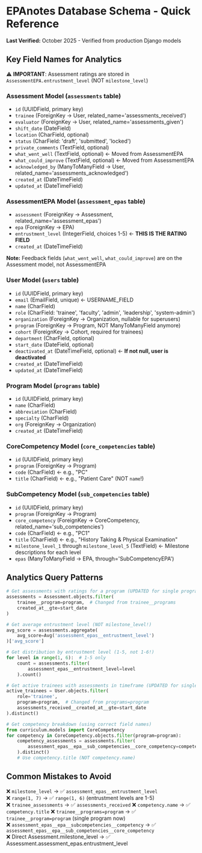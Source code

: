 # EPAnotes Database Schema - Quick Reference

**Last Verified:** October 2025 - Verified from production Django models

## Key Field Names for Analytics

⚠️ **IMPORTANT**: Assessment ratings are stored in `AssessmentEPA.entrustment_level` (NOT `milestone_level`)               

### Assessment Model (`assessments` table)
- `id` (UUIDField, primary key)
- `trainee` (ForeignKey → User, related_name='assessments_received')                                                      
- `evaluator` (ForeignKey → User, related_name='assessments_given')                                                       
- `shift_date` (DateField)
- `location` (CharField, optional)
- `status` (CharField: 'draft', 'submitted', 'locked')
- `private_comments` (TextField, optional)
- `what_went_well` (TextField, optional) ← Moved from AssessmentEPA
- `what_could_improve` (TextField, optional) ← Moved from AssessmentEPA
- `acknowledged_by` (ManyToManyField → User, related_name='assessments_acknowledged')
- `created_at` (DateTimeField)
- `updated_at` (DateTimeField)

### AssessmentEPA Model (`assessment_epas` table)
- `assessment` (ForeignKey → Assessment, related_name='assessment_epas')                                                  
- `epa` (ForeignKey → EPA)
- `entrustment_level` (IntegerField, choices 1-5) ← **THIS IS THE RATING FIELD**                                          
- `created_at` (DateTimeField)

**Note:** Feedback fields (`what_went_well`, `what_could_improve`) are on the Assessment model, not AssessmentEPA

### User Model (`users` table)
- `id` (UUIDField, primary key)
- `email` (EmailField, unique) ← USERNAME_FIELD
- `name` (CharField)
- `role` (CharField: 'trainee', 'faculty', 'admin', 'leadership', 'system-admin')                                         
- `organization` (ForeignKey → Organization, nullable for superusers)
- `program` (ForeignKey → Program, NOT ManyToManyField anymore)                                                           
- `cohort` (ForeignKey → Cohort, required for trainees)
- `department` (CharField, optional)
- `start_date` (DateField, optional)
- `deactivated_at` (DateTimeField, optional) ← **If not null, user is deactivated**                                  
- `created_at` (DateTimeField)
- `updated_at` (DateTimeField)

### Program Model (`programs` table)
- `id` (UUIDField, primary key)
- `name` (CharField)
- `abbreviation` (CharField)
- `specialty` (CharField)
- `org` (ForeignKey → Organization)
- `created_at` (DateTimeField)

### CoreCompetency Model (`core_competencies` table)
- `id` (UUIDField, primary key)
- `program` (ForeignKey → Program)
- `code` (CharField) ← e.g., "PC"
- `title` (CharField) ← e.g., "Patient Care" (NOT `name`!)

### SubCompetency Model (`sub_competencies` table)  
- `id` (UUIDField, primary key)
- `program` (ForeignKey → Program)
- `core_competency` (ForeignKey → CoreCompetency, related_name='sub_competencies')                                        
- `code` (CharField) ← e.g., "PC1"
- `title` (CharField) ← e.g., "History Taking & Physical Examination"
- `milestone_level_1` through `milestone_level_5` (TextField) ← Milestone descriptions for each level
- `epas` (ManyToManyField → EPA, through='SubCompetencyEPA')                                                     

## Analytics Query Patterns

```python
# Get assessments with ratings for a program (UPDATED for single program)                                                 
assessments = Assessment.objects.filter(
    trainee__program=program,  # Changed from trainee__programs                                                           
    created_at__gte=start_date
)

# Get average entrustment level (NOT milestone_level!)
avg_score = assessments.aggregate(
    avg_score=Avg('assessment_epas__entrustment_level')
)['avg_score']

# Get distribution by entrustment level (1-5, not 1-6!)
for level in range(1, 6):  # 1-5 only
    count = assessments.filter(
        assessment_epas__entrustment_level=level
    ).count()

# Get active trainees with assessments in timeframe (UPDATED for single program)                                          
active_trainees = User.objects.filter(
    role='trainee',
    program=program,  # Changed from programs=program
    assessments_received__created_at__gte=start_date
).distinct()

# Get competency breakdown (using correct field names)
from curriculum.models import CoreCompetency
for competency in CoreCompetency.objects.filter(program=program):                                                         
    competency_assessments = assessments.filter(
        assessment_epas__epa__sub_competencies__core_competency=competency                                                
    ).distinct()
    # Use competency.title (NOT competency.name)
```

## Common Mistakes to Avoid

❌ `milestone_level` → ✅ `assessment_epas__entrustment_level`                                                            
❌ `range(1, 7)` → ✅ `range(1, 6)` (entrustment levels are 1-5)                                                          
❌ `trainee_assessments` → ✅ `assessments_received`
❌ `competency.name` → ✅ `competency.title`
❌ `trainee__programs=program` → ✅ `trainee__program=program` (single program now)                                       
❌ `assessment_epas__epa__subcompetencies__competency` → ✅ `assessment_epas__epa__sub_competencies__core_competency`     
❌ Direct Assessment.milestone_level → ✅ Assessment.assessment_epas.entrustment_level                                    
